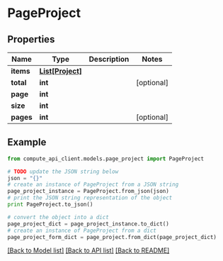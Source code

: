 # PageProject


## Properties
Name | Type | Description | Notes
------------ | ------------- | ------------- | -------------
**items** | [**List[Project]**](Project.md) |  | 
**total** | **int** |  | [optional] 
**page** | **int** |  | 
**size** | **int** |  | 
**pages** | **int** |  | [optional] 

## Example

```python
from compute_api_client.models.page_project import PageProject

# TODO update the JSON string below
json = "{}"
# create an instance of PageProject from a JSON string
page_project_instance = PageProject.from_json(json)
# print the JSON string representation of the object
print PageProject.to_json()

# convert the object into a dict
page_project_dict = page_project_instance.to_dict()
# create an instance of PageProject from a dict
page_project_form_dict = page_project.from_dict(page_project_dict)
```
[[Back to Model list]](../README.md#documentation-for-models) [[Back to API list]](../README.md#documentation-for-api-endpoints) [[Back to README]](../README.md)


